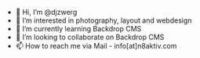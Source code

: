 - 👋 Hi, I’m @djzwerg
- 👀 I’m interested in photography, layout and webdesign
- 🌱 I’m currently learning Backdrop CMS
- 💞️ I’m looking to collaborate on Backdrop CMS
- 📫 How to reach me via Mail - info[at]n8aktiv.com

<!---
djzwerg/djzwerg is a ✨ special ✨ repository because its `README.md` (this file) appears on your GitHub profile.
You can click the Preview link to take a look at your changes.
--->
